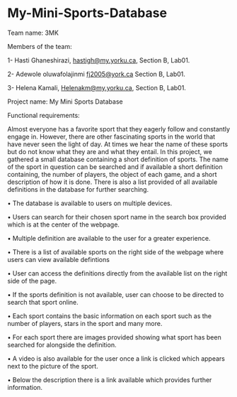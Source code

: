 # My-Mini-Sports-Database
Team name: 3MK

Members of the team:

1- Hasti Ghaneshirazi,    hastigh@my.yorku.ca, Section B, Lab01.

2- Adewole oluwafolajinmi fj2005@york.ca Section B, Lab01.

3- Helena Kamali, Helenakm@my.yorku.ca, Section B, Lab01.



Project name: My Mini Sports Database

Functional requirements:

Almost everyone has a favorite sport that they eagerly follow and constantly engage in. However, there are other fascinating sports in the world that have never seen the light of day. At times we hear the name of these sports but do not know what they are and what they entail. In this project, we gathered a small database containing a short definition of sports. The name of the sport in question can be searched and if available a short definition containing, the number of players, the object of each game, and a short description of how it is done. There is also a list provided of all available definitions in the database for further searching.

• The database is available to users on multiple devices. 

• Users can search for their chosen sport name in the search box provided which is at the center of the webpage. 

• Multiple definition are available to the user for a greater experience. 

• There is a list of available sports on the right side of the webpage where users can view available defintions 

• User can access the definitions directly from the available list on the right side of the page. 

• If the sports definition is not available, user can choose to be directed to search that sport online. 

• Each sport contains the basic information on each sport such as the number of players, stars in the sport and many more. 

• For each sport there are images provided showing what sport has been searched for alongside the definition. 

• A video is also available for the user once a link is clicked which appears next to the picture of the sport. 

• Below the description there is a link available which provides further information.
